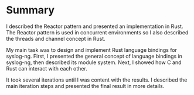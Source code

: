 # Summary

I described the Reactor pattern and presented an implementation in Rust.  The
Reactor pattern is used in concurrent environments so I also described the
threads and channel concept in Rust.

My main task was to design and implement Rust language bindings for syslog-ng.
First, I presented the general concept of language bindings in syslog-ng, then
described its module system. Next, I showed how C and Rust can interact with
each other.

It took several iterations until I was content with the results. I described
the main iteration steps and presented the final result in more details.
